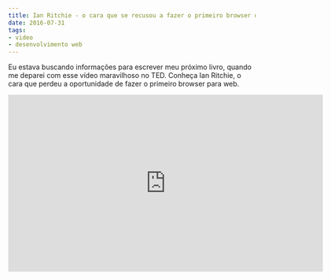```yaml
---
title: Ian Ritchie - o cara que se recusou a fazer o primeiro browser do mundo
date: 2016-07-31
tags:
- video
- desenvolvimento web
---
```


Eu estava buscando informações para escrever meu próximo livro, quando me deparei com esse vídeo maravilhoso no TED. Conheça Ian Ritchie, o cara que perdeu a oportunidade de fazer o primeiro browser para web. 

<iframe src="https://embed-ssl.ted.com/talks/lang/pt-br/ian_ritchie_the_day_i_turned_down_tim_berners_lee.html" width="640" height="360" frameborder="0" scrolling="no" webkitAllowFullScreen mozallowfullscreen allowFullScreen></iframe>

